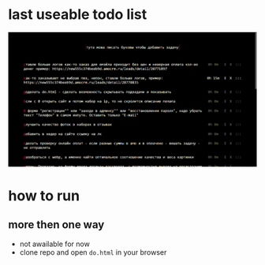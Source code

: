 # last useable todo list
![image](./v1.png)

# how to run
## more then one way
- not awailable for now
- clone repo and open `do.html` in your browser